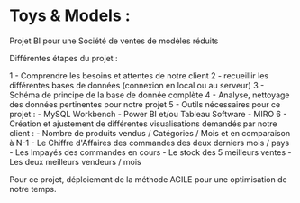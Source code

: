 # Toys & Models :
Projet BI pour une Société de ventes de modèles réduits

Différentes étapes du projet : 

1 - Comprendre les besoins et attentes de notre client
2 - recueillir les différentes bases de données (connexion en local ou au serveur)
3 - Schéma de principe de la base de donnée complète 
4 - Analyse, nettoyage des données pertinentes pour notre projet 
5 - Outils nécessaires pour ce projet : 
          - MySQL Workbench 
          - Power BI et/ou Tableau Software
          - MIRO 
6 - Création et ajustement de différentes visualisations demandés par notre client : 
          - Nombre de produits vendus / Catégories / Mois et en comparaison à N-1 
          - Le Chiffre d'Affaires des commandes des deux derniers mois / pays 
          - Les Impayés des commandes en cours 
          - Le stock des 5 meilleurs ventes 
          - Les deux meilleurs vendeurs / mois 


Pour ce projet, déploiement de la méthode AGILE pour une optimisation de notre temps.
